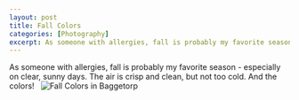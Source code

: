 ```yaml
---
layout: post
title: Fall Colors
categories: [Photography]
excerpt: As someone with allergies, fall is probably my favorite season. Especially on clear, sunny days.
---
```

As someone with allergies, fall is probably my favorite season - especially on clear, sunny days. The air is crisp and clean, but not too cold. And the colors!
&nbsp;
![Fall Colors in Baggetorp]({{magnuspalmblad.github.io}}/assets/DSC_1553.JPG)
&nbsp;
&nbsp;
&nbsp;
